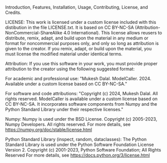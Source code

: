 Introduction, Features, Installation, Usage, Contributing, License, and Credits.

LICENSE:
This work is licensed under a custom license included with this distibution in the file LICENSE.txt. It is based on CC BY-NC-SA (Attribution-NonCommercial-ShareAlike 4.0 International). This license allows reusers to distribute, remix, adapt, and build upon the material in any medium or format for noncommercial purposes only, and only so long as attribution is given to the creator. If you remix, adapt, or build upon the material, you must license the modified material under identical terms.

Attribution:
If you use this software in your work, you must provide proper attribution to the creator using the following suggested format:

For academic and professional use:
"Mukesh Dalal. ModelCaller. 2024. Available under a custom license based on CC BY-NC-SA." 

For software and code attributions:
"Copyright (c) 2024, Mukesh Dalal. All rights reserved. 
ModelCaller is available under a custom license based on CC BY-NC-SA. It incorporates software components from Numpy and the Python Standard Library under their respective licenses."

Numpy:
Numpy is used under the BSD License.
Copyright (c) 2005-2023, Numpy Developers. All rights reserved.
For more details, see https://numpy.org/doc/stable/license.html

Python Standard Library (inspect, random, dataclasses):
The Python Standard Library is used under the Python Software Foundation License Version 2.
Copyright (c) 2001-2023, Python Software Foundation; All Rights Reserved
For more details, see https://docs.python.org/3/license.html